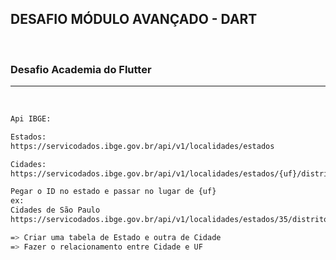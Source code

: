 ## DESAFIO MÓDULO AVANÇADO - DART

<br />

### Desafio Academia do Flutter
___

<br />

```bash
Api IBGE: 

Estados:
https://servicodados.ibge.gov.br/api/v1/localidades/estados​

Cidades:
https://servicodados.ibge.gov.br/api/v1/localidades/estados/{uf}/distritos​​

Pegar o ID no estado e passar no lugar de {uf}​
ex: 
Cidades de São Paulo
https://servicodados.ibge.gov.br/api/v1/localidades/estados/35/distritos​

=> Criar uma tabela de Estado e outra de Cidade
=> Fazer o relacionamento entre Cidade e UF

```

